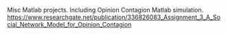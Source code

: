 Misc Matlab projects. 
Including Opinion Contagion Matlab simulation.
https://www.researchgate.net/publication/336826083_Assignment_3_A_Social_Network_Model_for_Opinion_Contagion
